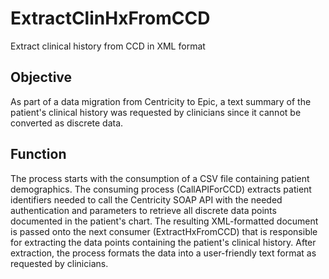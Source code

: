 # ExtractClinHxFromCCD
Extract clinical history from CCD in XML format

## Objective
As part of a data migration from Centricity to Epic, a text summary of the patient's clinical history was requested by clinicians since it cannot be converted as discrete data.

## Function
The process starts with the consumption of a CSV file containing patient demographics. The consuming process (CallAPIForCCD) extracts patient identifiers needed to call the Centricity SOAP API with the needed authentication and parameters to retrieve all discrete data points documented in the patient's chart. The resulting XML-formatted document is passed onto the next consumer (ExtractHxFromCCD) that is responsible for extracting the data points containing the patient's clinical history. After extraction, the process formats the data into a user-friendly text format as requested by clinicians.
